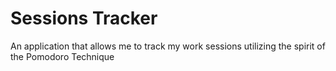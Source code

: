 # Sessions Tracker

An application that allows me to track my work sessions utilizing the spirit of the Pomodoro Technique
